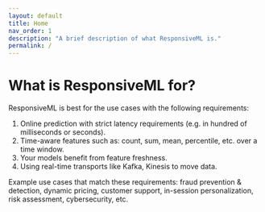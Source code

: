 ```yaml
---
layout: default
title: Home
nav_order: 1
description: "A brief description of what ResponsiveML is."
permalink: /
---
```


# What is ResponsiveML for?

ResponsiveML is best for the use cases with the following requirements:
1. Online prediction with strict latency requirements (e.g. in hundred of milliseconds or seconds).
2. Time-aware features such as: count, sum, mean, percentile, etc. over a time window.
3. Your models benefit from feature freshness.
4. Using real-time transports like Kafka, Kinesis to move data.

Example use cases that match these requirements: fraud prevention & detection, dynamic pricing, customer support, in-session personalization, risk assessment, cybersecurity, etc.

